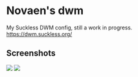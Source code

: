 # Novaen's dwm
My Suckless DWM config, still a work in progress. 
https://dwm.suckless.org/


## Screenshots
<img src="https://imgur.com/VLmJ9Qx">
<img src="https://i.imgur.com/vwcv4sN.png">
